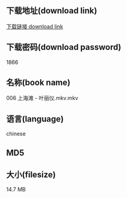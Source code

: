## 下载地址(download link)
[下载链接 download link](https://tutu365.netlify.app/?s=006+%E4%B8%8A%E6%B5%B7%E6%BB%A9+-+%E5%8F%B6%E4%B8%BD%E4%BB%AA.mkv)

## 下载密码(download password)
1866

## 名称(book name)
006 上海滩 - 叶丽仪.mkv.mkv

## 语言(language)
chinese

## MD5


## 大小(filesize)
14.7 MB
